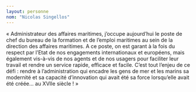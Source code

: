 ```yaml
---
layout: personne
nom: "Nicolas Singellos"
---
```


« Administrateur des affaires maritimes, j’occupe aujourd’hui le poste de chef du bureau de la formation et de l’emploi maritimes au sein de la direction des affaires maritimes. A ce poste, on est garant à la fois du respect par l’Etat de nos engagements internationaux et européens, mais également vis-à-vis de nos agents et de nos usagers pour faciliter leur travail et rendre un service rapide, efficace et facile. C’est tout l’enjeu de ce défi : rendre à l’administration qui encadre les gens de mer et les marins sa modernité et sa capacité d’innovation qui avait été sa force lorsqu’elle avait été créée… au XVIIe siècle ! »
